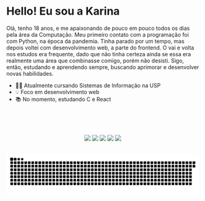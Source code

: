 # Hello! Eu sou a Karina
Olá, tenho 18 anos, e me apaixonando de pouco em pouco todos os dias pela área da Computação. Meu primeiro contato com a programação foi com Python, na época da pandemia. Tinha parado por um tempo, mas depois voltei com desenvolvimento web, a parte do frontend. O vai e volta nos estudos era frequente, dado que não tinha certeza ainda se essa era realmente uma área que combinasse comigo, porém não desisti. Sigo, então, estudando e aprendendo sempre, buscando aprimorar e desenvolver novas habilidades. 
- 🧑‍💻 Atualmente cursando Sistemas de Informação na USP
- 💡 Foco em desenvolvimento web
- 📚 No momento, estudando C e React

<br><br><br>

<div align="center">
  <a href="https://twitter.com/_karina_Zzz/"><img src="https://img.shields.io/badge/Twitter-1DA1F2?style=for-the-badge&logo=twitter&logoColor=white"></a>
  <a href="https://www.instagram.com/kaa_82/"><img src="https://img.shields.io/badge/Instagram-E4405F?style=for-the-badge&logo=instagram&logoColor=white"></a>
  <a href="https://github.com/ka3ych"><img src="https://img.shields.io/badge/GitHub-100000?style=for-the-badge&logo=github&logoColor=white"></a>
  <a href="mailto:ka_yangchen@usp.br"><img src="https://img.shields.io/badge/Gmail-D14836?style=for-the-badge&logo=gmail&logoColor=white"></a>
  <a href="https://open.spotify.com/user/31trdllsmgnktortsfht2yk5qzji?si=L_7UbCdXTNilUbwXmdZ-7g"><img src="https://img.shields.io/badge/Spotify-1ED760?&style=for-the-badge&logo=spotify&logoColor=white"></a>
</div>
<br>
<div align="center">
  
  ![Snake animation](github-contribution-grid-snake.svg)
  
</div>


